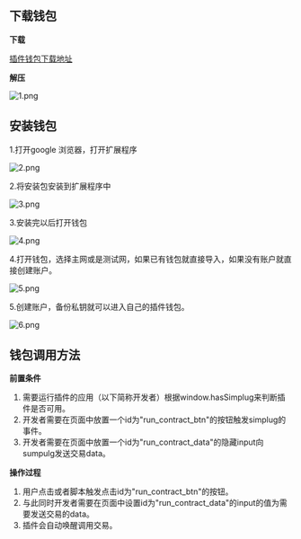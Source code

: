 ## 下载钱包

**下载**

[插件钱包下载地址](https://wallet.simplechain.com/SimPluG-V1.0.0.zip)

**解压**

![1.png](https://i.loli.net/2020/05/22/AwoW8bx14XLiaG6.png)

## 安装钱包

1.打开google 浏览器，打开扩展程序

![2.png](https://i.loli.net/2020/05/22/PIyhRv5gmNYjkbt.png)

2.将安装包安装到扩展程序中

![3.png](https://i.loli.net/2020/05/22/8yDVqKY4CnTQ17h.png)

3.安装完以后打开钱包

![4.png](https://i.loli.net/2020/05/22/XitTxs2q4Y8jgRN.png)

4.打开钱包，选择主网或是测试网，如果已有钱包就直接导入，如果没有账户就直接创建账户。

![5.png](https://i.loli.net/2020/05/22/2HeTk8tlCLifVAD.png)

5.创建账户，备份私钥就可以进入自己的插件钱包。

![6.png](https://i.loli.net/2020/05/22/Rdfl56UkZq2x1gu.png)

## 钱包调用方法

**前置条件**

1. 需要运行插件的应用（以下简称开发者）根据window.hasSimplug来判断插件是否可用。
2. 开发者需要在页面中放置一个id为"run_contract_btn"的按钮触发simplug的事件。
3. 开发者需要在页面中放置一个id为"run_contract_data"的隐藏input向sumpulg发送交易data。

**操作过程**

1. 用户点击或者脚本触发点击id为"run_contract_btn"的按钮。
2. 与此同时开发者需要在页面中设置id为"run_contract_data"的input的值为需要发送交易的data。
3. 插件会自动唤醒调用交易。
